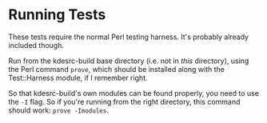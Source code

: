 # Running Tests

These tests require the normal Perl testing harness.  It's probably already
included though.

Run from the kdesrc-build base directory (i.e. not in *this* directory), using
the Perl command `prove`, which should be installed along with the
Test::Harness module, if I remember right.

So that kdesrc-build's own modules can be found properly, you need to use the
`-I` flag.  So if you're running from the right directory, this command should
work: `prove -Imodules`.
